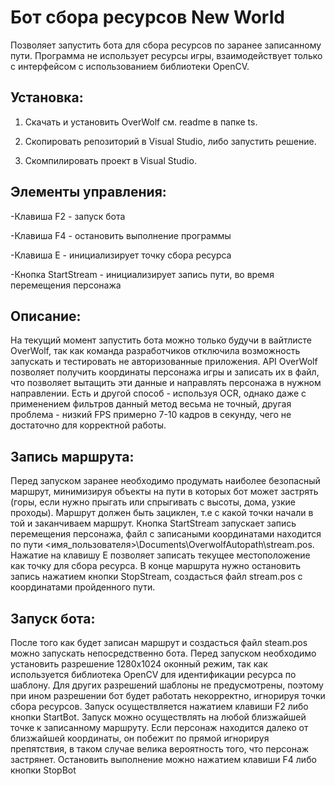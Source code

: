 # Бот сбора ресурсов New World

Позволяет запустить бота для сбора ресурсов по заранее записанному пути. 
Программа не использует ресурсы игры, взаимодействует только с интерфейсом с использованием библиотеки OpenCV.


## Установка:

  1. Скачать и установить OverWolf см. readme в папке ts.

  2. Скопировать репозиторий в Visual Studio, либо запустить решение.
  
  3. Скомпилировать проект в Visual Studio.


## Элементы управления:
  
  -Клавиша F2 - запуск бота
  
  -Клавиша F4 - остановить выполнение программы
  
  -Клавиша E - инициализирует точку сбора ресурса
  
  -Кнопка StartStream - инициализирует запись пути, 
   во время перемещения персонажа
   
   
## Описание:
  На текущий момент запустить бота можно только будучи в вайтлисте OverWolf, так как команда разработчиков отключила возможность запускать и тестировать не авторизованные приложения. API OverWolf позволяет получить координаты персонажа игры и записать их в файл, что позволяет вытащить эти данные и направлять персонажа в нужном направлении. Есть и другой способ - используя OCR, однако даже с применением фильтров данный метод весьма не точный, другая проблема - низкий FPS примерно 7-10 кадров в секунду, чего не достаточно для корректной работы.
  
## Запись маршрута:  
  Перед запуском заранее необходимо продумать наиболее безопасный маршрут, минимизируя объекты на пути в которых бот может застрять (горы, если нужно прыгать или спрыгивать с высоты, дома, узкие проходы). Маршрут должен быть зациклен, т.е с какой точки начали в той и заканчиваем маршрут. Кнопка StartStream запускает запись перемещения персонажа, файл с записаными координатами находится по пути <имя_пользователя>\Documents\OverwolfAutopath\stream.pos. Нажатие на клавишу E позволяет записать текущее местоположение как точку для сбора ресурса. В конце маршрута нужно остановить запись нажатием кнопки StopStream, создасться файл stream.pos с координатами пройденного пути.
  
## Запуск бота:
 После того как будет записан маршрут и создасться файл steam.pos можно запускать непосредственно бота. Перед запуском необходимо установить разрешение 1280х1024 оконный режим, так как используется библиотека OpenCV для идентификации ресурса по шаблону. Для других разрешений шаблоны не предусмотрены, поэтому при ином разрешении бот будет работать некорректно, игнорируя точки сбора ресурсов. Запуск осуществляется нажатием клавиши F2 либо кнопки StartBot. Запуск можно осуществлять на любой близжайшей точке к записанному маршруту. Если персонаж находится далеко от близжайшей координаты, он побежит по прямой игнорируя препятствия, в таком случае велика вероятность того, что персонаж застрянет. Остановить выполнение можно нажатием клавиши F4 либо кнопки StopBot
  
